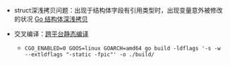 * struct深浅拷贝问题：出现于结构体字段有引用类型时，出现变量意外被修改的状况 [Go 结构体深浅拷贝](https://www.ssgeek.com/post/golang-jie-gou-ti-lei-xing-de-shen-qian-kao-bei/#3-%E7%BB%93%E6%9E%84%E4%BD%93%E7%9A%84%E6%B7%B1%E6%8B%B7%E8%B4%9D)

* 交叉编译：[跨平台静态编译](https://imwnk.cn/archives/cgo-compile/)
	* `CGO_ENABLED=0 GOOS=linux GOARCH=amd64 go build -ldflags '-s -w --extldflags "-static -fpic"' -o ./build/`